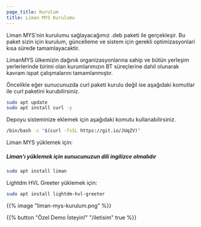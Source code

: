 ```yaml
---
page_title: Kurulum
title: Liman MYS Kurulumu
---
```


Liman MYS'nin kurulumu sağlayacağımız .deb paketi ile gerçekleşir. Bu paket sizin için kurulum, güncelleme ve sistem için gerekli optimizasyonlari kısa sürede tamamlayacaktir.  
  
LimanMYS ülkemizin dağınık organizasyonlarına sahip ve bütün yerleşim yerlerlerinde birimi olan kurumlarımızın BT süreçlerine dahil olunarak kavram ispat çalışmalarını tamamlanmıştır.  
  
Öncelikle eğer sunucunuzda curl paketi kurulu değil ise aşağıdaki komutlar ile curl paketini kurubilirsiniz.  
```bash
sudo apt update
sudo apt install curl -y
```

Depoyu sisteminize eklemek için aşağıdaki komutu kullanabilirsiniz.

```bash
/bin/bash -c "$(curl -fsSL https://git.io/JUqZV)"
```

Liman MYS yüklemek için:  
##### Liman'ı yüklemek için sunucunuzun dili ingilizce olmalıdır
```bash
sudo apt install liman
```
Lightdm HVL Greeter yüklemek için:
```bash
sudo apt install lightdm-hvl-greeter
```
{{% image "liman-mys-kurulum.png" %}}
<div class="col text-center mt-3 mb-3">
{{% button "Özel Demo İsteyin!" "/iletisim" true %}}
</div>